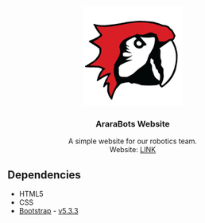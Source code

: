 <p align="center">
  <a href="https://getbootstrap.com/">
    <img src="img/arara_no_bg.png" alt="AraraBots logo" width="200">
  </a>
</p>

<h3 align="center">AraraBots Website</h3>

<p align="center">
A simple website for our robotics team.
</br>
Website: <a href="https://ararabots-ufms.github.io/">LINK</a>
</p>

## Dependencies
- HTML5
- CSS
- [Bootstrap](https://github.com/twbs/bootstrap/tree/main) - [v5.3.3](https://github.com/twbs/bootstrap/releases/tag/v5.3.3)

